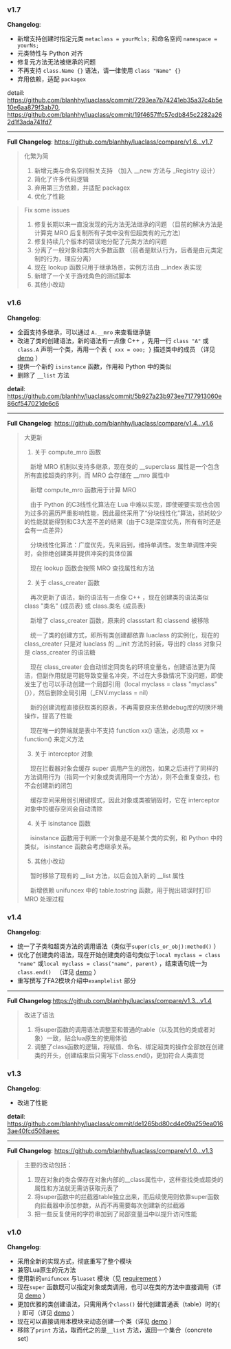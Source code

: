 ### v1.7
**Changelog**:
- 新增支持创建时指定元类 `metaclass = yourMcls;` 和命名空间 `namespace = yourNs;`
- 元类特性与 Python 对齐
- 修复元方法无法被继承的问题
- 不再支持 `class.Name {}` 语法，请一律使用 `class "Name" {}`
- 弃用依赖，适配 `packagex`

detail: https://github.com/blanhhy/luaclass/commit/7293ea7b74241eb35a37c4b5e10e6aa879f3ab70, https://github.com/blanhhy/luaclass/commit/19f4657ffc57cdb845c2282a262d1f3ada741fd7

-------

**Full Changelog**: https://github.com/blanhhy/luaclass/compare/v1.6...v1.7

>化繁为简
>1. 新增元类与命名空间相关支持
（加入 __new 方法与 _Registry 设计）
>2. 简化了许多代码逻辑
>3. 弃用第三方依赖，并适配 packagex
>4. 优化了性能

>Fix some issues
>1. 修复长期以来一直没发现的元方法无法继承的问题
>（目前的解决方法是计算完 MRO 后复制所有子类中没有但超类有的元方法）
>2. 修复持续几个版本的错误地分配了元类方法的问题
>3. 分离了一般对象和类的大多数函数
（前者是默认行为，后者是由元类定制的行为，理应分离）
>4. 现在 lookup 函数只用于继承场景，实例方法由 __index 表实现
>5. 新增了一个关于游戏角色的测试脚本
>6. 其他小改动



### v1.6
**Changelog**:
* 全面支持多继承，可以通过 `A.__mro` 来查看继承链
* 改进了类的创建语法，新的语法有一点像 C++ ，先用一行 `class "A"` 或 `class.A` 声明一个类，再用一个表 `{ xxx = ooo; }` 描述类中的成员
（详见 [demo](https://github.com/blanhhy/luaclass/blob/main/demo.lua) ）
* 提供一个新的 `isinstance` 函数，作用和 Python 中的类似
* 删除了 `__list` 方法

**detail**: https://github.com/blanhhy/luaclass/commit/5b927a23b973ee7177913060e86cf547021de6c6

-------

**Full Changelog**:
https://github.com/blanhhy/luaclass/compare/v1.4...v1.6

>大更新
>1. 关于 compute_mro 函数
>
>　新增 MRO 机制以支持多继承，现在类的 __superclass 属性是一个包含所有直接超类的序列，而 MRO 会存储在 __mro 属性中
>
>　新增 compute_mro 函数用于计算 MRO
>
>　由于 Python 的C3线性化算法在 Lua 中难以实现，即使硬要实现也会因为过多的遍历严重影响性能，因此最终采用了“分块线性化”算法，损耗较少的性能就能得到和C3大差不差的结果（由于C3是深度优先，所有有时还是会有一点差异）
>
>　分块线性化算法：广度优先，先来后到，维持单调性。发生单调性冲突时，会拒绝创建类并提供冲突的具体位置
>
>　现在 lookup 函数会按照 MRO 查找属性和方法
>
>2. 关于 class_creater 函数
>
>　再次更新了语法，新的语法有一点像 C++ ，现在创建类的语法类似 class "类名" {成员表} 或 class.类名 {成员表}
>
>　新增了 class_creater 函数，原来的 classstart 和 classend 被移除
>
>　统一了类的创建方式，即所有类创建都依靠 luaclass 的实例化，现在的 class_creater 只是对 luaclass 的 __init 方法的封装，导出的 class 对象只是 class_creater 的语法糖
>
>　现在 class_creater 会自动绑定同类名的环境变量名，创建语法更为简洁，但副作用就是可能导致变量名冲突，不过在大多数情况下没问题，即使发生了也可以手动创建一个局部引用（local myclass = class "myclass" {}），然后删除全局引用（_ENV.myclass = nil）
>
>　新的创建流程直接获取类的原表，不再需要原来依赖debug库的切换环境操作，提高了性能
>
>　现在唯一的弊端就是表中不支持 function xx() 语法，必须用 xx = function() 来定义方法
>
>3. 关于 interceptor 对象
>
>　现在拦截器对象会缓存 super 调用产生的闭包，如果之后进行了同样的方法调用行为（指同一个对象或类调用同一个方法），则不会重复查找，也不会创建新的闭包
>
>　缓存空间采用弱引用键模式，因此对象或类被销毁时，它在 interceptor 对象中的缓存空间会自动清除
>
>4. 关于 isinstance 函数
>
>　isinstance 函数用于判断一个对象是不是某个类的实例，和 Python 中的类似， isinstance 函数会考虑继承关系。
>
>5. 其他小改动
>
>　暂时移除了现有的 __list 方法，以后会加入新的 __list 属性
>
>　新增依赖 unifuncex 中的 table.tostring 函数，用于抛出错误时打印 MRO 处理过程



### v1.4
**Changelog**:
* 统一了子类和超类方法的调用语法（类似于`super(cls_or_obj):method()` ）
* 优化了创建类的语法，现在开始创建类的语句类似于`local myclass = class "name"` 或`local myclass = class("name", parent)` ，结束语句统一为`class.end() `
（详见 [demo](https://github.com/blanhhy/luaclass/blob/main/demo.lua) ）
* 重写撰写了FA2模块介绍中`examplelist` 部分

-------

**Full Changelog**:https://github.com/blanhhy/luaclass/compare/v1.3...v1.4

>改进了语法
>1. 将super函数的调用语法调整至和普通的table（以及其他的类或者对象）一致，贴合lua原生的使用体验
>2. 调整了class函数的逻辑，将赋值、命名、绑定超类的操作全部放在创建类的开头，创建结束后只需写下class.end()，更加符合人类直觉



### v1.3
**Changelog**:

* 改进了性能

**detail**: https://github.com/blanhhy/luaclass/commit/de1265bd80cd4e09a259ea0163ae40fcd508aeec

-------

**Full Changelog**: https://github.com/blanhhy/luaclass/compare/v1.0...v1.3

>主要的改动包括：
>1. 现在对象的类会保存在对象内部的__class属性中，这样查找类或超类的属性和方法就无需访获取元表了
>2. 将super函数中的拦截器table独立出来，而后续使用则依靠super函数向拦截器中添加参数，从而不再需要每次创建新的拦截器
>3. 把一些反复使用的字符串加到了局部变量当中以提升访问性能



### v1.0
**Changelog**:
* 采用全新的实现方式，彻底重写了整个模块
* 兼容Lua原生的元方法
* 使用新的`unifuncex` 与`luaset` 模块（见 [requirement](https://github.com/blanhhy/luaclass/blob/main/requirement.md) ）
* 现在`super` 函数既可以指定对象或类调用，也可以在类的方法中直接调用（详见 [demo](https://github.com/blanhhy/luaclass/blob/main/demo.lua) ）
* 更加优雅的类创建语法，只需用两个`class()` 替代创建普通表（table）时的`{ }` 即可（详见 [demo](https://github.com/blanhhy/luaclass/blob/main/demo.lua) ）
* 现在可以直接调用本模块来动态创建一个类（详见 [demo](https://github.com/blanhhy/luaclass/blob/main/demo.lua) ）
* 移除了`print` 方法，取而代之的是`__list` 方法，返回一个集合（concrete set）